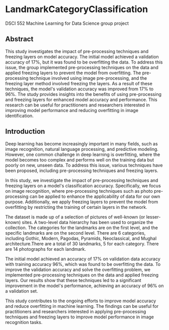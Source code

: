 # LandmarkCategoryClassification
DSCI 552 Machine Learning for Data Science group project
## Abstract
This study investigates the impact of pre-processing techniques and freezing layers on model accuracy. The initial model achieved a validation accuracy of 17%, but it was found to be overfitting the data. To address this issue, the group implemented pre-processing techniques on the data and applied freezing layers to prevent the model from overfitting. The pre-processing technique involved using image pre-processing, and the freezing layer method involved freezing the layers. As a result of these techniques, the model's validation accuracy was improved from 17% to 96%. The study provides insights into the benefits of using pre-processing and freezing layers for enhanced model accuracy and performance. This research can be useful for practitioners and researchers interested in improving model performance and reducing overfitting in image identification.

## Introduction
Deep learning has become increasingly important in many fields, such as image recognition, natural language processing, and predictive modeling. However, one common challenge in deep learning is overfitting, where the model becomes too complex and performs well on the training data but poorly on new, unseen data. To address this issue, various techniques have been proposed, including pre-processing techniques and freezing layers.

In this study, we investigate the impact of pre-processing techniques and freezing layers on a model's classification accuracy. Specifically, we focus on image recognition, where pre-processing techniques such as photo pre-processing can be applied to enhance the applicability of data for our own purpose. Additionally, we apply freezing layers to prevent the model from overfitting by restricting the training of certain layers in the network.

The dataset is made up of a selection of pictures of well-known (or lesser-known) sites. A two-level data hierarchy has been used to organize the collection. The categories for the landmarks are on the first level, and the specific landmarks are on the second level. There are 6 categories, including Gothic, Modern, Pagodas, Pyramids, Neoclassical, and Mughal architecture.There are a total of 30 landmarks, 5 for each category. There are 14 photographs for each landmark.

The initial model achieved an accuracy of 17% on validation data accuracy with training accuracy 96%, which was found to be overfitting the data. To improve the validation accuracy and solve the overfitting problem, we implemented pre-processing techniques on the data and applied freezing layers. Our results show that these techniques led to a significant improvement in the model's performance, achieving an accuracy of 96% on a validation set.

This study contributes to the ongoing efforts to improve model accuracy and reduce overfitting in machine learning. The findings can be useful for practitioners and researchers interested in applying pre-processing techniques and freezing layers to improve model performance in image recognition tasks.
